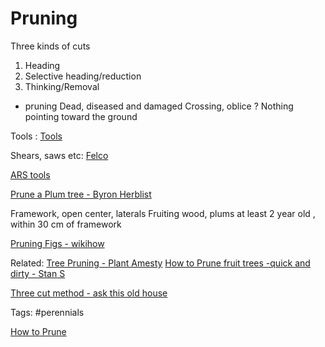 # Pruning
Three kinds of cuts
1. Heading
2. Selective heading/reduction
3. Thinking/Removal

- pruning Dead, diseased and damaged
Crossing, oblice ? Nothing pointing toward the ground
	

Tools :
[Tools](https://youtu.be/82WIvrtpqFw)


Shears, saws etc:
[Felco](https://felco.com/en_us/)

[ARS tools](https://www.arstools.eu/en/)

[Prune a Plum tree - Byron Herblist](https://youtu.be/4iay_YiX8ts) 

Framework, open center, laterals
Fruiting wood, plums at least 2 year old , within 30 cm of framework


[Pruning Figs - wikihow](https://www.wikihow.com/Prune-a-Fig-Tree)

Related:
[Tree Pruning - Plant Amesty](https://youtu.be/AtKmsyb70UY)
[How to Prune fruit trees -quick and dirty - Stan S](https://youtu.be/6BWKFXZDxzg)

[Three cut method - ask this old house](https://youtu.be/7JgvA_0BpBw)

Tags:
#perennials 

[How to Prune](https://www.almanac.com/content/pruning-guide-trees-shrubs)